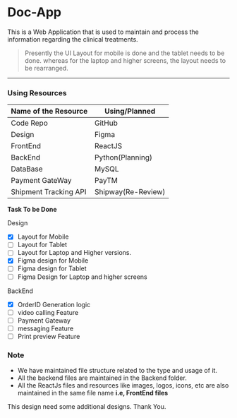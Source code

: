 # Doc-App
This is a Web Application that is used to maintain and process the information regarding the clinical treatments.
>Presently the UI Layout for mobile is done and the tablet needs to be done. whereas for the laptop and higher screens, the layout needs to be rearranged.
---
### Using Resources
| Name of the Resource | Using/Planned |
| ----------- | ----------- |
| Code Repo | GitHub |
| Design | Figma |
| FrontEnd | ReactJS |
| BackEnd | Python(Planning) |
| DataBase | MySQL |
| Payment GateWay | PayTM |
| Shipment Tracking API | Shipway(Re-Review) |

**Task To be Done**

Design
- [x] Layout for Mobile
- [ ] Layout for Tablet
- [ ] Layout for Laptop and Higher versions.
- [x] Figma design for Mobile
- [ ] Figma design for Tablet
- [ ] Figma Design for Laptop and higher screens

BackEnd
- [X] OrderID Generation logic
- [ ] video calling Feature
- [ ] Payment Gateway
- [ ] messaging Feature
- [ ] Print preview Feature

### Note
- We have maintained file structure related to the type and usage of it.
- All the backend files are maintained in the Backend folder.
- All the ReactJs files and resources like images, logos, icons, etc are also maintained in the same file name <b>i.e, FrontEnd files</b>

This design need some additional designs.
Thank You.
